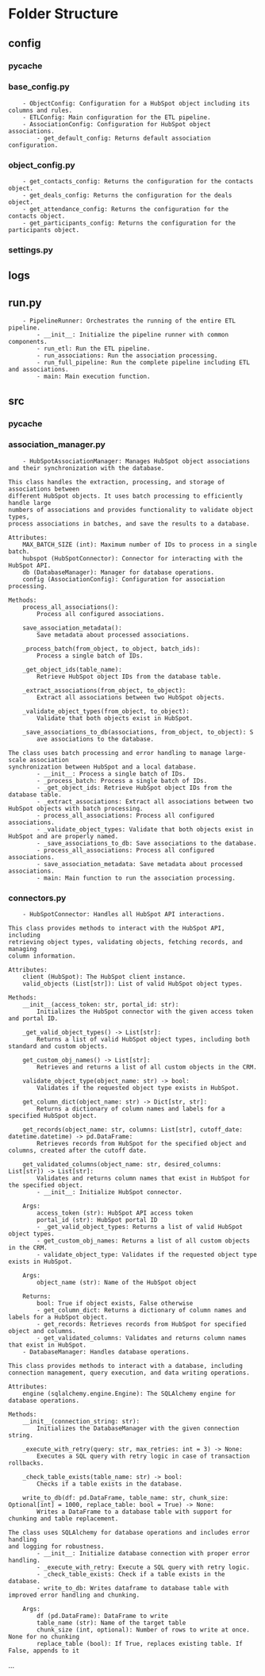 # Folder Structure

## config
### __pycache__
### base_config.py
        - ObjectConfig: Configuration for a HubSpot object including its columns and rules.
        - ETLConfig: Main configuration for the ETL pipeline.
        - AssociationConfig: Configuration for HubSpot object associations.
            - get_default_config: Returns default association configuration.
### object_config.py
        - get_contacts_config: Returns the configuration for the contacts object.
        - get_deals_config: Returns the configuration for the deals object.
        - get_attendance_config: Returns the configuration for the contacts object.
        - get_participants_config: Returns the configuration for the participants object.
### settings.py
## logs
## run.py
        - PipelineRunner: Orchestrates the running of the entire ETL pipeline.
            - __init__: Initialize the pipeline runner with common components.
            - run_etl: Run the ETL pipeline.
            - run_associations: Run the association processing.
            - run_full_pipeline: Run the complete pipeline including ETL and associations.
            - main: Main execution function.
## src
### __pycache__
### association_manager.py
        - HubSpotAssociationManager: Manages HubSpot object associations and their synchronization with the database.

    This class handles the extraction, processing, and storage of associations between
    different HubSpot objects. It uses batch processing to efficiently handle large
    numbers of associations and provides functionality to validate object types,
    process associations in batches, and save the results to a database.

    Attributes:
        MAX_BATCH_SIZE (int): Maximum number of IDs to process in a single batch.
        hubspot (HubSpotConnector): Connector for interacting with the HubSpot API.
        db (DatabaseManager): Manager for database operations.
        config (AssociationConfig): Configuration for association processing.

    Methods:
        process_all_associations(): 
            Process all configured associations.
        
        save_association_metadata(): 
            Save metadata about processed associations.
        
        _process_batch(from_object, to_object, batch_ids): 
            Process a single batch of IDs.
        
        _get_object_ids(table_name): 
            Retrieve HubSpot object IDs from the database table.
        
        _extract_associations(from_object, to_object): 
            Extract all associations between two HubSpot objects.
        
        _validate_object_types(from_object, to_object): 
            Validate that both objects exist in HubSpot.
        
        _save_associations_to_db(associations, from_object, to_object): S
            ave associations to the database.

    The class uses batch processing and error handling to manage large-scale association
    synchronization between HubSpot and a local database.
            - __init__: Process a single batch of IDs.
            - _process_batch: Process a single batch of IDs.
            - _get_object_ids: Retrieve HubSpot object IDs from the database table.
            - _extract_associations: Extract all associations between two HubSpot objects with batch processing.
            - process_all_associations: Process all configured associations.
            - _validate_object_types: Validate that both objects exist in HubSpot and are properly named.
            - _save_associations_to_db: Save associations to the database.
            - process_all_associations: Process all configured associations.
            - save_association_metadata: Save metadata about processed associations.
            - main: Main function to run the association processing.
### connectors.py
        - HubSpotConnector: Handles all HubSpot API interactions.

    This class provides methods to interact with the HubSpot API, including 
    retrieving object types, validating objects, fetching records, and managing 
    column information.

    Attributes:
        client (HubSpot): The HubSpot client instance.
        valid_objects (List[str]): List of valid HubSpot object types.

    Methods:
        __init__(access_token: str, portal_id: str):
            Initializes the HubSpot connector with the given access token and portal ID.

        _get_valid_object_types() -> List[str]:
            Returns a list of valid HubSpot object types, including both standard and custom objects.

        get_custom_obj_names() -> List[str]:
            Retrieves and returns a list of all custom objects in the CRM.

        validate_object_type(object_name: str) -> bool:
            Validates if the requested object type exists in HubSpot.

        get_column_dict(object_name: str) -> Dict[str, str]:
            Returns a dictionary of column names and labels for a specified HubSpot object.

        get_records(object_name: str, columns: List[str], cutoff_date: datetime.datetime) -> pd.DataFrame:
            Retrieves records from HubSpot for the specified object and columns, created after the cutoff date.

        get_validated_columns(object_name: str, desired_columns: List[str]) -> List[str]:
            Validates and returns column names that exist in HubSpot for the specified object.
            - __init__: Initialize HubSpot connector.
        
        Args:
            access_token (str): HubSpot API access token
            portal_id (str): HubSpot portal ID
            - _get_valid_object_types: Returns a list of valid HubSpot object types.
            - get_custom_obj_names: Returns a list of all custom objects in the CRM.
            - validate_object_type: Validates if the requested object type exists in HubSpot.
        
        Args:
            object_name (str): Name of the HubSpot object
            
        Returns:
            bool: True if object exists, False otherwise
            - get_column_dict: Returns a dictionary of column names and labels for a HubSpot object.
            - get_records: Retrieves records from HubSpot for specified object and columns.
            - get_validated_columns: Validates and returns column names that exist in HubSpot.
        - DatabaseManager: Handles database operations.

    This class provides methods to interact with a database, including 
    connection management, query execution, and data writing operations.

    Attributes:
        engine (sqlalchemy.engine.Engine): The SQLAlchemy engine for database operations.

    Methods:
        __init__(connection_string: str):
            Initializes the DatabaseManager with the given connection string.

        _execute_with_retry(query: str, max_retries: int = 3) -> None:
            Executes a SQL query with retry logic in case of transaction rollbacks.

        _check_table_exists(table_name: str) -> bool:
            Checks if a table exists in the database.

        write_to_db(df: pd.DataFrame, table_name: str, chunk_size: Optional[int] = 1000, replace_table: bool = True) -> None:
            Writes a DataFrame to a database table with support for chunking and table replacement.

    The class uses SQLAlchemy for database operations and includes error handling
    and logging for robustness.
            - __init__: Initialize database connection with proper error handling.
            - _execute_with_retry: Execute a SQL query with retry logic.
            - _check_table_exists: Check if a table exists in the database.
            - write_to_db: Writes dataframe to database table with improved error handling and chunking.
        
        Args:
            df (pd.DataFrame): DataFrame to write
            table_name (str): Name of the target table
            chunk_size (int, optional): Number of rows to write at once. None for no chunking
            replace_table (bool): If True, replaces existing table. If False, appends to it

...